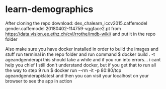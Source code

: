 # learn-demographics

After cloning the repo
download:
dex_chalearn_iccv2015.caffemodel
gender.caffemodel
20180402-114759-vggface2.pt 
from https://data.vision.ee.ethz.ch/cvl/rrothe/imdb-wiki/
and put it in the repo folder

Also make sure you have docker installed in order to build the images and stuff
run terminal in the repo folder and run command 
$ docker build . -t ageandgenderapi
this should take a while and if you run into errors... i cant help you chief
I still don't understand docker, but if you get that to run all the way to step 9 run
$ docker run --rm -it  -p 80:80/tcp ageandgenderapi:latest
and then you can visit your localhost on your browser to see the app in action

